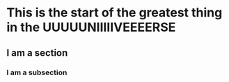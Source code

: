 # This is the start of the greatest thing in the UUUUUNIIIIIVEEEERSE

## I am a section

### I am a subsection
